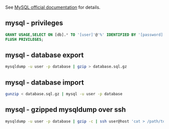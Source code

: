 See [MySQL official documentation](http://dev.mysql.com/doc/) for details.

mysql - privileges
-------

```sql
GRANT USAGE,SELECT ON [db].* TO '[user]'@'%' IDENTIFIED BY '[password]';
FLUSH PRIVILEGES;
```

mysql - database export
-----------------------

```bash
mysqldump -u user -p database | gzip > database.sql.gz
```

mysql - database import
-----------------------

```bash
gunzip < database.sql.gz | mysql -u user -p database
```

mysql - gzipped mysqldump over ssh
----------------------------------

```bash
mysqldump -u user -p database | gzip -c | ssh user@host 'cat > /path/to/dump.sql.gz'
```
